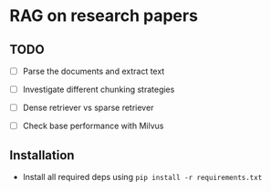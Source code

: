 # RAG on research papers

## TODO
- [ ] Parse the documents and extract text
- [ ] Investigate different chunking strategies
- [ ] Dense retriever vs sparse retriever
- [ ] Check base performance with Milvus


## Installation
- Install all required deps using `pip install -r requirements.txt`